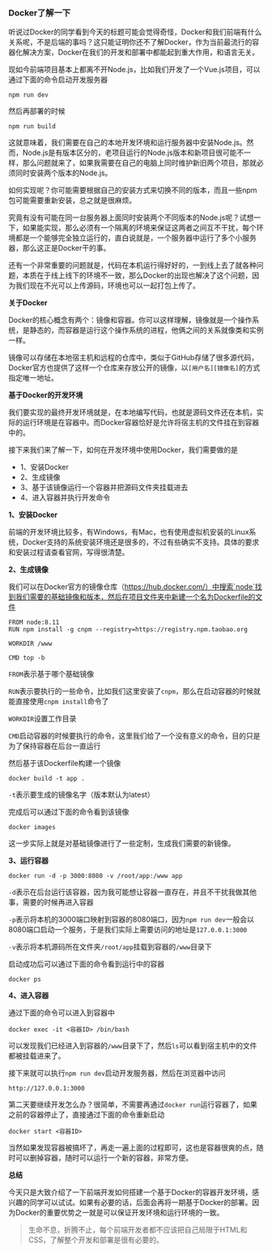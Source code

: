 ### Docker了解一下

听说过Docker的同学看到今天的标题可能会觉得奇怪，Docker和我们前端有什么关系呢，不是后端的事吗？这只能证明你还不了解Docker，作为当前最流行的容器化解决方案，Docker在我们的开发和部署中都能起到重大作用，和语言无关。

现如今前端项目基本上都离不开Node.js，比如我们开发了一个Vue.js项目，可以通过下面的命令启动开发服务器

```
npm run dev
```

然后再部署的时候

```
npm run build
```

这就意味着，我们需要在自己的本地开发环境和运行服务器中安装Node.js。然而，Node.js是有版本区分的，老项目运行的Node.js版本和新项目很可能不一样，那么问题就来了，如果我需要在自己的电脑上同时维护新旧两个项目，那就必须同时安装两个版本的Node.js。

如何实现呢？你可能需要根据自己的安装方式来切换不同的版本，而且一些npm包可能需要重新安装，总之就是很麻烦。

究竟有没有可能在同一台服务器上面同时安装两个不同版本的Node.js呢？试想一下，如果能实现，那么必须有一个隔离的环境来保证这两者之间互不干扰，每个环境都是一个能够完全独立运行的，直白说就是，一个服务器中运行了多个小服务器，那么这正是Docker干的事。

还有一个非常重要的问题就是，代码在本机运行得好好的，一到线上去了就各种问题，本质在于线上线下的环境不一致，那么Docker的出现也解决了这个问题，因为我们现在不光可以上传源码，环境也可以一起打包上传了。

**关于Docker**

Docker的核心概念有两个：镜像和容器。你可以这样理解，镜像就是一个操作系统，是静态的，而容器是运行这个操作系统的进程，他俩之间的关系就像类和实例一样。

镜像可以存储在本地宿主机和远程的仓库中，类似于GitHub存储了很多源代码，Docker官方也提供了这样一个仓库来存放公开的镜像，以`[用户名][镜像名]`的方式指定唯一地址。

**基于Docker的开发环境**

我们要实现的最终开发环境就是，在本地编写代码，也就是源码文件还在本机，实际的运行环境是在容器中。而Docker容器恰好是允许将宿主机的文件挂在到容器中的。

接下来我们来了解一下，如何在开发环境中使用Docker，我们需要做的是

* 1、安装Docker
* 2、生成镜像
* 3、基于该镜像运行一个容器并把源码文件夹挂载进去
* 4、进入容器并执行开发命令

**1、安装Docker**

前端的开发环境比较多，有Windows，有Mac，也有使用虚拟机安装的Linux系统，Docker支持的系统安装环境还是很多的，不过有些确实不支持。具体的要求和安装过程请查看官网，写得很清楚。

**2、生成镜像**

我们可以在Docker官方的镜像仓库（https://hub.docker.com/）中搜索`node`找到我们需要的基础镜像和版本，然后在项目文件夹中新建一个名为Dockerfile的文件

```
FROM node:8.11
RUN npm install -g cnpm --registry=https://registry.npm.taobao.org

WORKDIR /www

CMD top -b
```

`FROM`表示基于哪个基础镜像

`RUN`表示要执行的一些命令，比如我们这里安装了`cnpm`，那么在启动容器的时候就能直接使用`cnpm install`命令了

`WORKDIR`设置工作目录

`CMD`启动容器的时候要执行的命令，这里我们给了一个没有意义的命令，目的只是为了保持容器在后台一直运行

然后基于该Dockerfile构建一个镜像

```
docker build -t app .
```

`-t`表示要生成的镜像名字（版本默认为latest）

完成后可以通过下面的命令看到该镜像

```
docker images
```

这一步实际上就是对基础镜像进行了一些定制，生成我们需要的新镜像。

**3、运行容器**

```
docker run -d -p 3000:8080 -v /root/app:/www app
```

`-d`表示在后台运行该容器，因为我可能想让容器一直存在，并且不干扰我做其他事，需要的时候再进入容器

`-p`表示将本机的3000端口映射到容器的8080端口，因为`npm run dev`一般会以8080端口启动一个服务，于是我们实际上需要访问的地址是`127.0.0.1:3000`

`-v`表示将本机源码所在文件夹`/root/app`挂载到容器的`/www`目录下

启动成功后可以通过下面的命令看到运行中的容器

```
docker ps
```

**4、进入容器**

通过下面的命令可以进入到容器中

```
docker exec -it <容器ID> /bin/bash
```

可以发现我们已经进入到容器的`/www`目录下了，然后`ls`可以看到宿主机中的文件都被挂载进来了。

接下来就可以执行`npm run dev`启动开发服务器，然后在浏览器中访问

```
http://127.0.0.1:3000
```

第二天要继续开发怎么办？很简单，不需要再通过`docker run`运行容器了，如果之前的容器停止了，直接通过下面的命令重新启动

```
docker start <容器ID>
```

当然如果发现容器被搞坏了，再走一遍上面的过程即可，这也是容器很爽的点，随时可以删掉容器，随时可以运行一个新的容器，非常方便。

**总结**

今天只是大致介绍了一下前端开发如何搭建一个基于Docker的容器开发环境，感兴趣的同学可以试试。如果有必要的话，后面会再将一期基于Docker的部署。因为Docker的重要优势之一就是可以保证开发环境和运行环境的一致。

>生命不息，折腾不止，每个前端开发者都不应该把自己局限于HTML和CSS，了解整个开发和部署是很有必要的。